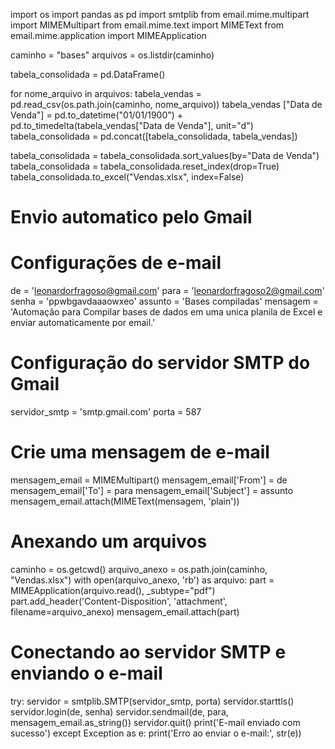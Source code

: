 import os 
import pandas as pd
import smtplib
from email.mime.multipart import MIMEMultipart
from email.mime.text import MIMEText
from email.mime.application import MIMEApplication

caminho = "bases"
arquivos = os.listdir(caminho)

tabela_consolidada = pd.DataFrame()

for nome_arquivo in arquivos:
    tabela_vendas = pd.read_csv(os.path.join(caminho, nome_arquivo))
    tabela_vendas ["Data de Venda"] = pd.to_datetime("01/01/1900") + pd.to_timedelta(tabela_vendas["Data de Venda"],
                                                                                        unit="d")
    tabela_consolidada = pd.concat([tabela_consolidada, tabela_vendas])

tabela_consolidada = tabela_consolidada.sort_values(by="Data de Venda")
tabela_consolidada = tabela_consolidada.reset_index(drop=True)
tabela_consolidada.to_excel("Vendas.xlsx", index=False)


# Envio automatico pelo Gmail
# Configurações de e-mail
de = 'leonardorfragoso@gmail.com'
para = 'leonardorfragoso2@gmail.com'
senha = 'ppwbgavdaaaowxeo'
assunto = 'Bases compiladas'
mensagem = 'Automação para Compilar bases de dados em uma unica planila de Excel e enviar automaticamente por email.'

# Configuração do servidor SMTP do Gmail
servidor_smtp = 'smtp.gmail.com'
porta = 587

# Crie uma mensagem de e-mail
mensagem_email = MIMEMultipart()
mensagem_email['From'] = de
mensagem_email['To'] = para
mensagem_email['Subject'] = assunto
mensagem_email.attach(MIMEText(mensagem, 'plain'))

# Anexando um arquivos
caminho = os.getcwd()
arquivo_anexo = os.path.join(caminho, "Vendas.xlsx")
with open(arquivo_anexo, 'rb') as arquivo:
    part = MIMEApplication(arquivo.read(), _subtype="pdf")
part.add_header('Content-Disposition', 'attachment', filename=arquivo_anexo)
mensagem_email.attach(part)

# Conectando ao servidor SMTP e enviando o e-mail
try:
    servidor = smtplib.SMTP(servidor_smtp, porta)
    servidor.starttls()
    servidor.login(de, senha)
    servidor.sendmail(de, para, mensagem_email.as_string())
    servidor.quit()
    print('E-mail enviado com sucesso')
except Exception as e:
    print('Erro ao enviar o e-mail:', str(e))
